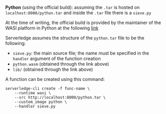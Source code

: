 
**Python** (using the official build): assuming the `.tar` is hosted on
`localhost:8000/python.tar` and inside the `.tar` file there is a `sieve.py`

At the time of writing, the official build is provided by the maintainer of the
WASI platform in Python at the following [link](https://github.com/brettcannon/cpython-wasi-build/releases/tag/v3.13.0)

Serverledge assumes the structure of the `python.tar` file to be the following:

- `sieve.py`: the main source file; the name must be specified in the `handler` argument of the function creation
- `python.wasm` (obtained through the link above)
- `lib/` (obtained through the link above)

A function can be created using this command:

	serverledge-cli create -f func-name \
		--runtime wasi \
		--src http://localhost:8000/python.tar \
		--custom_image python \
		--handler sieve.py
